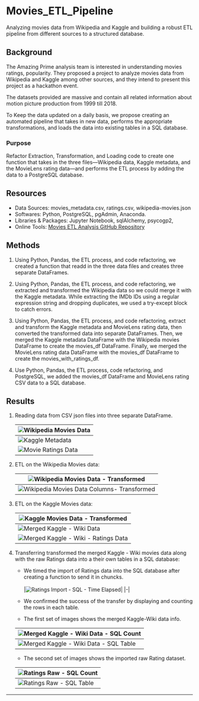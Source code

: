 # Movies_ETL_Pipeline

Analyzing movies data from Wikipedia and Kaggle and building a robust ETL pipeline from different sources to a structured database.

## Background

The Amazing Prime analysis team is interested in understanding movies ratings, popularity. They proposed a project to analyze movies data from Wikipedia and Kaggle among other sources, and they intend to present this project as a hackathon event. 

The datasets provided are massive and contain all related information about motion picture production from 1999 till 2018.

To Keep the data updated on a daily basis, we propose creating an automated pipeline that takes in new data, performs the appropriate transformations, and loads the data into existing tables in a SQL database. 


### Purpose

Refactor Extraction, Transformation, and Loading code to create one function that takes in the three files—Wikipedia data, Kaggle metadata, and the MovieLens rating data—and performs the ETL process by adding the data to a PostgreSQL database.

## Resources
- Data Sources: movies_metadata.csv, ratings.csv, wikipedia-movies.json
- Softwares: Python, PostgreSQL, pgAdmin, Anaconda.
- Libraries & Packages: Jupyter Notebook, sqlAlchemy, psycogp2, 
- Online Tools: [Movies ETL Analysis GitHub Repository](https://github.com/Magzzie/Movies_ETL)

## Methods

1. Using Python, Pandas, the ETL process, and code refactoring, we created a function that readd in the three data files and creates three separate DataFrames.

2. Using Python, Pandas, the ETL process, and code refactoring, we extracted and transformed the Wikipedia data so we could merge it with the Kaggle metadata. While extracting the IMDb IDs using a regular expression string and dropping duplicates, we used a try-except block to catch errors.

3. Using Python, Pandas, the ETL process, and code refactoring, extract and transform the Kaggle metadata and MovieLens rating data, then converted the transformed data into separate DataFrames. Then, we merged the Kaggle metadata DataFrame with the Wikipedia movies DataFrame to create the movies_df DataFrame. Finally,  we merged the MovieLens rating data DataFrame with the movies_df DataFrame to create the movies_with_ratings_df.

4. Use Python, Pandas, the ETL process, code refactoring, and PostgreSQL, we added the movies_df DataFrame and MovieLens rating CSV data to a SQL database.


## Results
1. Reading data from CSV json files into three separate DataFrame.<br> 

    |![Wikipedia Movies Data](./Images/wiki_movies_df.png)|
    |-|
    |![Kaggle Metadata](./Images/kaggle_metadata.png)|
    |![Movie Ratings Data](./Images/ratings.png)|
    
2. ETL on the Wikipedia Movies data: <br>
    
    |![Wikipedia Movies Data - Transformed](./Images/ETL_clean_wiki_movies_df.png)|
    |-|
    |![Wikipedia Movies Data Columns- Transformed](./Images/ETL_clean_wiki_movies_cols.png)|
   
3.  ETL on the Kaggle Movies data: <br> 

    |![Kaggle Movies Data - Transformed](./Images/ETL_kaggle_wiki_movies_df.png)|
    |-|
    |![Merged Kaggle - Wiki Data](./Images/ETL_kaggle_movies_df.png)|
    |![Merged Kaggle - Wiki - Ratings Data](./Images/ETL_kaggle_movies_with_ratings_df.png)|
    
4. Transferring transformed the merged Kaggle - Wiki movies data along with the raw Ratings data into a their own tables in a SQL database: <br>
    - We timed the import of Ratings data into the SQL database after creating a function to send it in chuncks.<br>    
        |![Ratings Import - SQL - Time Elapsed](./Images/ratings_to_sql_timelapse.png)|
        |-|
    
    - We confirmed the success of the transfer by displaying and counting the rows in each table. <br>
    - The first set of images shows the merged Kaggle-Wiki data info. <br>
    
    |![Merged Kaggle - Wiki Data - SQL Count](./Images/movies_query.png)|
    |-|
    |![Merged Kaggle - Wiki Data - SQL Table](./Images/movies_table_sql.png)|
    
    - The second set of images shows the imported raw Rating dataset. <br>
    
    |![Ratings Raw - SQL Count](./Images/ratings_query.png)|
    |-|
    |![Ratings Raw - SQL Table](./Images/ratings_table_sql.png)|
    
    
---

